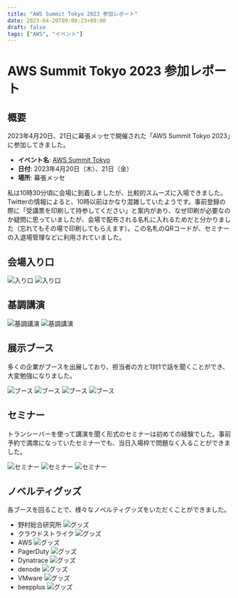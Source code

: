 ```yaml
---
title: "AWS Summit Tokyo 2023 参加レポート"
date: 2023-04-20T09:00:23+09:00
draft: false
tags: ["AWS", "イベント"] 
---
```

<!--more-->
# AWS Summit Tokyo 2023 参加レポート

## 概要

2023年4月20日、21日に幕張メッセで開催された「AWS Summit Tokyo 2023」に参加してきました。

-   **イベント名**: [AWS Summit Tokyo](https://aws.amazon.com/jp/summits/tokyo/)
-   **日付**: 2023年4月20日（木）、21日（金）
-   **場所**: 幕張メッセ

私は10時30分頃に会場に到着しましたが、比較的スムーズに入場できました。Twitterの情報によると、10時以前はかなり混雑していたようです。事前登録の際に「受講票を印刷して持参してください」と案内があり、なぜ印刷が必要なのか疑問に思っていましたが、会場で配布される名札に入れるためだと分かりました（忘れてもその場で印刷してもらえます）。この名札のQRコードが、セミナーの入退場管理などに利用されていました。

## 会場入り口

![入り口](.././0-入り口.jpeg)
![入り口](.././1-入り口.jpeg)

## 基調講演

![基調講演](.././2-基調講演.jpeg)
![基調講演](.././3-基調講演.jpeg)

## 展示ブース

多くの企業がブースを出展しており、担当者の方と1対1で話を聞くことができ、大変勉強になりました。

![ブース](.././4-ブース.jpeg)
![ブース](.././5-ブース.jpeg)
![ブース](.././6-ブース.jpeg)
![ブース](.././7-ブース.jpeg)

## セミナー

トランシーバーを使って講演を聞く形式のセミナーは初めての経験でした。事前予約で満席になっていたセミナーでも、当日入場枠で問題なく入ることができました。

![セミナー](.././8-セミナー.jpeg)
![セミナー](.././9-セミナー.jpeg)
![セミナー](.././10-セミナー.jpeg)

## ノベルティグッズ

各ブースを回ることで、様々なノベルティグッズをいただくことができました。

-   野村総合研究所
    ![グッズ](.././11-グッズ.jpeg)
-   クラウドストライク
    ![グッズ](.././12-グッズ.jpeg)
-   AWS
    ![グッズ](.././13-グッズ.jpeg)
-   PagerDuty
    ![グッズ](.././14-グッズ.jpeg)
-   Dynatrace
    ![グッズ](.././15-グッズ.jpeg)
-   denode
    ![グッズ](.././16-グッズ.jpeg)
-   VMware
    ![グッズ](.././17-グッズ.jpeg)
-   beepplus
    ![グッズ](.././18-グッズ.jpeg)